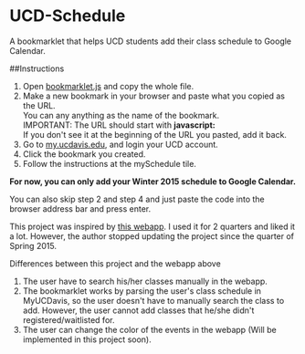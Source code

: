 # UCD-Schedule
A bookmarklet that helps UCD students add their class schedule to Google Calendar.

##Instructions

1. Open [bookmarklet.js](bookmarklet.js) and copy the whole file.
2. Make a new bookmark in your browser and paste what you copied as the URL.  
  You can any anything as the name of the bookmark.  
  IMPORTANT: The URL should start with **javascript:**  
  If you don't see it at the beginning of the URL you pasted, add it back.
3. Go to [my.ucdavis.edu](my.ucdavis.edu), and login your UCD account.
4. Click the bookmark you created.
5. Follow the instructions at the mySchedule tile.  

**For now, you can only add your Winter 2015 schedule to Google Calendar.**

You can also skip step 2 and step 4 and just paste the code into the browser address bar and press enter.


This project was inspired by [this webapp](http://ucdgcal.appspot.com/). 
I used it for 2 quarters and liked it a lot.  However, the author stopped updating the project since the quarter of Spring 2015.

Differences between this project and the webapp above  
1. The user have to search his/her classes manually in the webapp.  
2. The bookmarklet works by parsing the user's class schedule in MyUCDavis, so the user doesn't have to manually search the class to add.
However, the user cannot add classes that he/she didn't registered/waitlisted for.  
3. The user can change the color of the events in the webapp (Will be implemented in this project soon).  
